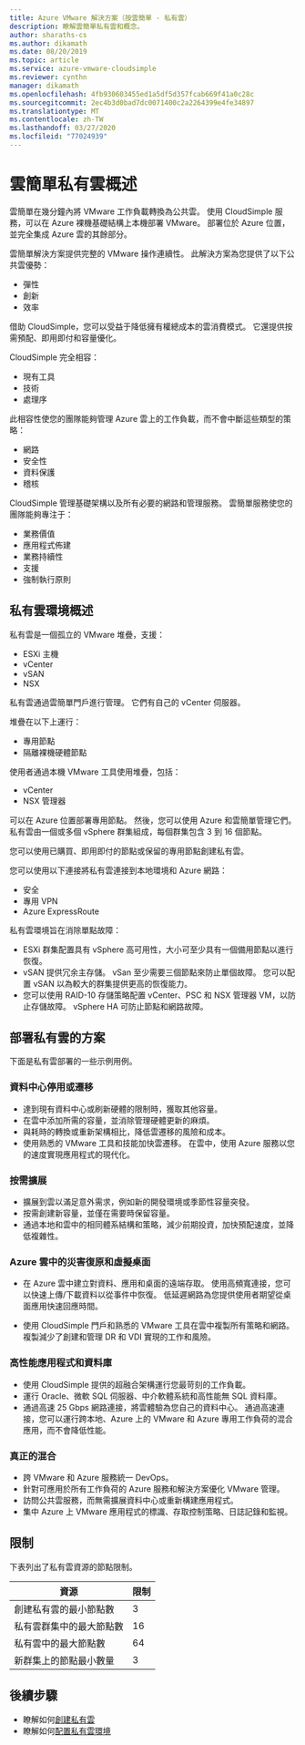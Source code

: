 ```yaml
---
title: Azure VMware 解決方案（按雲簡單 - 私有雲）
description: 瞭解雲簡單私有雲和概念。
author: sharaths-cs
ms.author: dikamath
ms.date: 08/20/2019
ms.topic: article
ms.service: azure-vmware-cloudsimple
ms.reviewer: cynthn
manager: dikamath
ms.openlocfilehash: 4fb930603455ed1a5df5d357fcab669f41a0c28c
ms.sourcegitcommit: 2ec4b3d0bad7dc0071400c2a2264399e4fe34897
ms.translationtype: MT
ms.contentlocale: zh-TW
ms.lasthandoff: 03/27/2020
ms.locfileid: "77024939"
---
```

# <a name="cloudsimple-private-cloud-overview"></a>雲簡單私有雲概述

雲簡單在幾分鐘內將 VMware 工作負載轉換為公共雲。 使用 CloudSimple 服務，可以在 Azure 裸機基礎結構上本機部署 VMware。 部署位於 Azure 位置，並完全集成 Azure 雲的其餘部分。

雲簡單解決方案提供完整的 VMware 操作連續性。 此解決方案為您提供了以下公共雲優勢：

* 彈性
* 創新
* 效率

借助 CloudSimple，您可以受益于降低擁有權總成本的雲消費模式。 它還提供按需預配、即用即付和容量優化。

CloudSimple 完全相容：

* 現有工具
* 技術
* 處理序

此相容性使您的團隊能夠管理 Azure 雲上的工作負載，而不會中斷這些類型的策略：

* 網路
* 安全性  
* 資料保護  
* 稽核

CloudSimple 管理基礎架構以及所有必要的網路和管理服務。 雲簡單服務使您的團隊能夠專注于：

* 業務價值
* 應用程式佈建
* 業務持續性
* 支援
* 強制執行原則

## <a name="private-cloud-environment-overview"></a>私有雲環境概述

私有雲是一個孤立的 VMware 堆疊，支援：

* ESXi 主機
* vCenter
* vSAN
* NSX

私有雲通過雲簡單門戶進行管理。 它們有自己的 vCenter 伺服器。

堆疊在以下上運行：

* 專用節點
* 隔離裸機硬體節點

使用者通過本機 VMware 工具使用堆疊，包括：

* vCenter
* NSX 管理器

可以在 Azure 位置部署專用節點。 然後，您可以使用 Azure 和雲簡單管理它們。 私有雲由一個或多個 vSphere 群集組成，每個群集包含 3 到 16 個節點。

您可以使用已購買、即用即付的節點或保留的專用節點創建私有雲。

您可以使用以下連接將私有雲連接到本地環境和 Azure 網路：

* 安全
* 專用 VPN
* Azure ExpressRoute

私有雲環境旨在消除單點故障：

* ESXi 群集配置具有 vSphere 高可用性，大小可至少具有一個備用節點以進行恢復。
* vSAN 提供冗余主存儲。 vSan 至少需要三個節點來防止單個故障。 您可以配置 vSAN 以為較大的群集提供更高的恢復能力。
* 您可以使用 RAID-10 存儲策略配置 vCenter、PSC 和 NSX 管理器 VM，以防止存儲故障。 vSphere HA 可防止節點和網路故障。

## <a name="scenarios-for-deploying-a-private-cloud"></a>部署私有雲的方案

下面是私有雲部署的一些示例用例。

### <a name="data-center-retirement-or-migration"></a>資料中心停用或遷移

* 達到現有資料中心或刷新硬體的限制時，獲取其他容量。
* 在雲中添加所需的容量，並消除管理硬體更新的麻煩。
* 與耗時的轉換或重新架構相比，降低雲遷移的風險和成本。
* 使用熟悉的 VMware 工具和技能加快雲遷移。 在雲中，使用 Azure 服務以您的速度實現應用程式的現代化。

### <a name="expand-on-demand"></a>按需擴展

* 擴展到雲以滿足意外需求，例如新的開發環境或季節性容量突發。
* 按需創建新容量，並僅在需要時保留容量。
* 通過本地和雲中的相同體系結構和策略，減少前期投資，加快預配速度，並降低複雜性。

### <a name="disaster-recovery-and-virtual-desktops-in-the-azure-cloud"></a>Azure 雲中的災害復原和虛擬桌面

* 在 Azure 雲中建立對資料、應用和桌面的遠端存取。 使用高頻寬連接，您可以快速上傳/下載資料以從事件中恢復。 低延遲網路為您提供使用者期望從桌面應用快速回應時間。

* 使用 CloudSimple 門戶和熟悉的 VMware 工具在雲中複製所有策略和網路。 複製減少了創建和管理 DR 和 VDI 實現的工作和風險。

### <a name="high-performance-applications-and-databases"></a>高性能應用程式和資料庫

* 使用 CloudSimple 提供的超融合架構運行您最苛刻的工作負載。
* 運行 Oracle、微軟 SQL 伺服器、中介軟體系統和高性能無 SQL 資料庫。
* 通過高速 25 Gbps 網路連接，將雲體驗為您自己的資料中心。 通過高速連接，您可以運行跨本地、Azure 上的 VMware 和 Azure 專用工作負荷的混合應用，而不會降低性能。

### <a name="true-hybrid"></a>真正的混合

* 跨 VMware 和 Azure 服務統一 DevOps。
* 針對可應用於所有工作負荷的 Azure 服務和解決方案優化 VMware 管理。
* 訪問公共雲服務，而無需擴展資料中心或重新構建應用程式。
* 集中 Azure 上 VMware 應用程式的標識、存取控制策略、日誌記錄和監視。

## <a name="limits"></a>限制

下表列出了私有雲資源的節點限制。

| 資源 | 限制 |
|----------|-------|
| 創建私有雲的最小節點數 | 3 |
| 私有雲群集中的最大節點數 | 16 |
| 私有雲中的最大節點數 | 64 |
| 新群集上的節點最小數量 | 3 |

## <a name="next-steps"></a>後續步驟

* 瞭解如何[創建私有雲](create-private-cloud.md)
* 瞭解如何[配置私有雲環境](quickstart-create-private-cloud.md)
